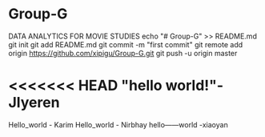 # Group-G
DATA ANALYTICS FOR MOVIE STUDIES
echo "# Group-G" >> README.md
git init
git add README.md
git commit -m "first commit"
git remote add origin https://github.com/xipigu/Group-G.git
git push -u origin master

<<<<<<< HEAD
"hello world!"-JIyeren
=======
Hello_world - Karim
Hello_world - Nirbhay
hello——world -xiaoyan
